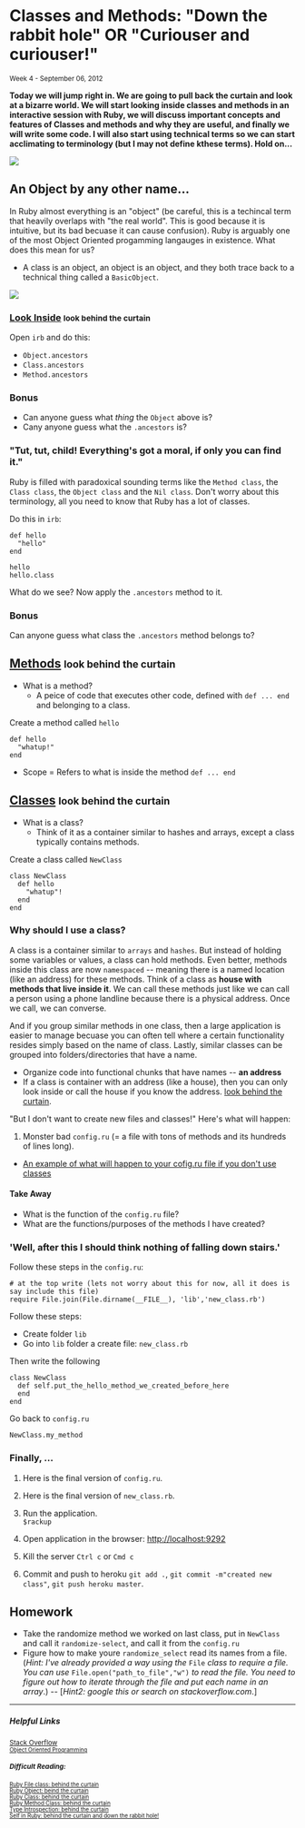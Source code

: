 <h1>Classes and Methods: "Down the rabbit hole" OR "Curiouser and curiouser!"</h1>
<small class="article-source">
  Week 4 - September 06, 2012
</small>

**Today we will jump right in. We are going to pull back the curtain and look at a bizarre world. We will start looking inside classes and methods in an interactive session with Ruby, we will discuss important concepts and features of Classes and methods and why they are useful, and finally we will write some code. I will also start using technical terms so we can start acclimating to terminology (but I may not define kthese terms). Hold on...**

![](/img/alice.jpg)


## An Object by any other name...
In Ruby almost everything is an "object" (be careful, this is a techincal term that heavily overlaps with "the real world". This is good because it is intuitive, but its bad becuase it can cause confusion). Ruby is arguably one of the most Object Oriented progamming langauges in existence. What does this mean for us?

* A class is an object, an object is an object, and they both trace back to a technical thing called a `BasicObject`.

![](/img/class.gif)


### [Look Inside](http://en.wikipedia.org/wiki/Type_introspection) <small>look behind the curtain</small>
Open `irb` and do this:

* `Object.ancestors`
* `Class.ancestors`
* `Method.ancestors`


### Bonus
* Can anyone guess what _thing_ the `Object` above is?
* Cany anyone guess what the `.ancestors` is?

### "Tut, tut, child! Everything's got a moral, if only you can find it."
Ruby is filled with paradoxical sounding terms like the `Method class`, the `Class class`, the `Object class` and the `Nil class`. Don't worry about this terminology, all you need to know that Ruby has a lot of classes.

Do this in `irb`:

    def hello
      "hello"
    end

    hello
    hello.class

What do we see? Now apply the `.ancestors` method to it.

### Bonus
Can anyone guess what class the `.ancestors` method belongs to?

## <a href="http://en.wikipedia.org/wiki/Method_(computer_science)">Methods</a> <small>look behind the curtain</small>

* What is a method?
  * A peice of code that executes other code, defined with `def ... end` and belonging to a class.

Create a method called `hello`

    def hello
      "whatup!"
    end

* Scope = Refers to what is inside the method `def ... end`

## <a href="http://en.wikipedia.org/wiki/Class_(computer_programming)">Classes</a> <small>look behind the curtain</small>

* What is a class?
  * Think of it as a container similar to hashes and arrays, except a class typically contains methods.

Create a class called `NewClass`

    class NewClass
      def hello
        "whatup"!
      end
    end


### Why should I use a class?
A class is a container similar to `arrays` and `hashes`. But instead of holding some variables or values, a class can hold methods. Even better, methods inside this class are now `namespaced` -- meaning there is a named location (like an address) for these methods. Think of a class as **house with methods that live inside it**. We can call these methods just like we can call a person using a phone landline because there is a physical address. Once we call, we can converse.

And if you group similar methods in one class, then a large application is easier to manage becuase you can often tell where a certain functionality resides simply based on the name of class. Lastly, similar classes can be grouped into folders/directories that have a name.

* Organize code into functional chunks that have names -- **an address**
* If a class is container with an address (like a house), then you can only look inside or call the house if you know the address. <a href="http://en.wikipedia.org/wiki/Encapsulation_(object-oriented_programming)">look behind the curtain</a>.


"But I don't want to create new files and classes!" Here's what will happen:

1. Monster bad `config.ru` (= a file with tons of methods and its hundreds of lines long).
  * [An example of what will happen to your cofig.ru file if you don't use classes](https://gist.github.com/3658518)

#### Take Away
* What is the function of the `config.ru` file?
* What are the functions/purposes of the methods I have created?


### 'Well, after this I should think nothing of falling down stairs.'
Follow these steps in the `config.ru`:

    # at the top write (lets not worry about this for now, all it does is say include this file)
    require File.join(File.dirname(__FILE__), 'lib','new_class.rb')


Follow these steps:

* Create folder `lib`
* Go into `lib` folder a create file: `new_class.rb`

Then write the following

    class NewClass
      def self.put_the_hello_method_we_created_before_here
      end
    end


Go back to `config.ru`

    NewClass.my_method


### Finally, ...
1. Here is the final version of `config.ru`.
   <script src="https://gist.github.com/3658170.js?file=config.ru"></script>

1. Here is the final version of `new_class.rb`.
   <script src="https://gist.github.com/3658159.js?file=new_class.rb"></script>

1. Run the application.<br />
   `$rackup`

1. Open application in the browser: [http://localhost:9292](http://localhost:9292)

1. Kill the server `Ctrl c` or `Cmd c`

1. Commit and push to heroku `git add .`, `git commit -m"created new class"`, `git push heroku master`.


## Homework

* Take the randomize method we worked on last class, put in `NewClass` and call it `randomize-select`, and call it from the `config.ru`
* Figure how to make youre `randomize_select` read its names from a file. (_Hint: I've already provided a way using the_ `File` _class to require a file. You can use_ `File.open("path_to_file","w")` _to read the file. You need to figure out how to iterate through the file and put each name in an array_.) -- [_Hint2: google this or search on stackoverflow.com_.]

---

##### Helpful Links

<small>[Stack Overflow](hhttp://stackoverflow.com/questions/tagged/ruby</small)<br/>
<small>[Object Oriented Programming](http://en.wikipedia.org/wiki/Object-oriented_programming)</small><br/>

##### Difficult Reading:
<small>[Ruby File class: behind the curtain](http://www.ruby-doc.org/core-1.9.3/File.html)</small><br/>
<small>[Ruby Object: beind the curtain](http://ruby-doc.org/core-1.9.3/Object.html)</small><br/>
<small>[Ruby Class: behind the curtain](http://www.ruby-doc.org/core-1.9.3/Class.html)</small><br/>
<small>[Ruby Method Class: behind the curtain](http://www.ruby-doc.org/core-1.9.3/Method.html)</small><br/>
<small>[Type Introspection: behind the curtain](http://en.wikipedia.org/wiki/Type_introspection)</small><br/>
<small>[Self in Ruby: behind the curtain and down the rabbit hole!](http://yehudakatz.com/2009/11/15/metaprogramming-in-ruby-its-all-about-the-self/)</small><br/>
